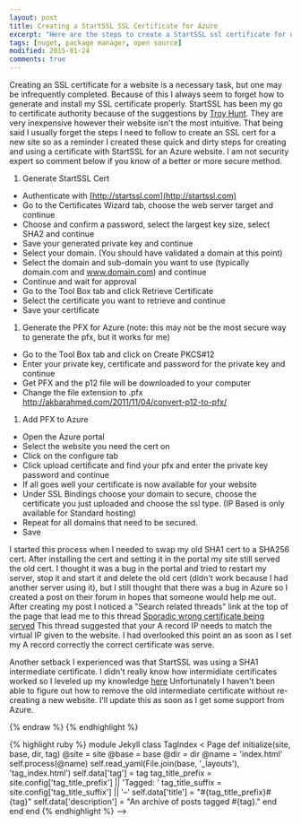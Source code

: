 ```yaml
---
layout: post
title: Creating a StartSSL SSL Certificate for Azure
excerpt: "Here are the steps to create a StartSSL ssl certificate for use on an Azure website."
tags: [nuget, package manager, open source]
modified: 2015-01-24
comments: true
---
```


Creating an SSL certificate for a website is a necessary task, but one may be infrequently completed. Because of this I always seem to forget how to generate and install my SSL certificate properly. StartSSL has been my go to certificate authority because of the suggestions by [Troy Hunt](http://www.troyhunt.com/2013/09/the-complete-guide-to-loading-free-ssl.html). They are very inexpensive however their website isn't the most intuitive. That being said I usually forget the steps I need to follow to create an SSL cert for a new site so as a reminder I created these quick and dirty steps for creating and using a certificate with StartSSL for an Azure website. I am not security expert so comment below if you know of a better or more secure method.

1. Generate StartSSL Cert
  * Authenticate with [http://startssl.com](http://startssl.com)
  * Go to the Certificates Wizard tab, choose the web server target and continue
  * Choose and confirm a password, select the largest key size, select SHA2 and continue
  * Save your generated private key and continue
  * Select your domain. (You should have validated a domain at this point)
  * Select the domain and sub-domain you want to use (typically domain.com and www.domain.com) and continue
  * Continue and wait for approval
  * Go to the Tool Box tab and click Retrieve Certificate
  * Select the certificate you want to retrieve and continue
  * Save your certificate
1. Generate the PFX for Azure (note: this may not be the most secure way to generate the pfx, but it works for me)
  * Go to the Tool Box tab and click on Create PKCS#12
  * Enter your private key, certificate and password for the private key and continue
  * Get PFX and the p12 file will be downloaded to your computer
  * Change the file extension to .pfx http://akbarahmed.com/2011/11/04/convert-p12-to-pfx/
1. Add PFX to Azure
  * Open the Azure portal
  * Select the website you need the cert on
  * Click on the configure tab
  * Click upload certificate and find your pfx and enter the private key password and continue
  * If all goes well your certificate is now available for your website
  * Under SSL Bindings choose your domain to secure, choose the certificate you just uploaded and choose the ssl type. (IP Based is only available for Standard hosting)
  * Repeat for all domains that need to be secured.
  * Save

I started this process when I needed to swap my old SHA1 cert to a SHA256 cert. After installing the cert and setting it in the portal my site still served the old cert. I thought it was a bug in the portal and tried to restart my server, stop it and start it and delete the old cert (didn't work because I had another server using it), but I still thought that there was a bug in Azure so I created a post on their forum in hopes that someone would help me out. After creating my post I noticed a "Search related threads" link at the top of the page that lead me to this thread [Sporadic wrong certificate being served](https://social.msdn.microsoft.com/Forums/azure/en-US/58de9b0d-da5b-4bd6-8b75-8be10a3a3553/sporadic-wrong-certificate-being-served?forum=windowsazurewebsitespreview) This thread suggested that your A record IP needs to match the virtual IP given to the website. I had overlooked this point an as soon as I set my A record correctly the correct certificate was serve.

Another setback I experienced was that StartSSL was using a SHA1 intermediate certificate. I didn't really know how intermidiate certificates worked so I leveled up my knowledge [here](https://forum.startcom.org/viewtopic.php?f=15&t=15741) Unfortunately I haven't been able to figure out how to remove the old intermediate certificate without re-creating a new website. I'll update this as soon as I get some support from Azure.

<!---
{% highlight css %}
#container {
    float: left;
    margin: 0 -240px 0 0;
    width: 100%;
}
{% endhighlight %}

{% highlight html %}
{% raw %}
<nav class="pagination" role="navigation">
    {% if page.previous %}
        <a href="{{ site.url }}{{ page.previous.url }}" class="btn" title="{{ page.previous.title }}">Previous article</a>
    {% endif %}
    {% if page.next %}
        <a href="{{ site.url }}{{ page.next.url }}" class="btn" title="{{ page.next.title }}">Next article</a>
    {% endif %}
</nav><!-- /.pagination -->
{% endraw %}
{% endhighlight %}

{% highlight ruby %}
module Jekyll
  class TagIndex < Page
    def initialize(site, base, dir, tag)
      @site = site
      @base = base
      @dir = dir
      @name = 'index.html'
      self.process(@name)
      self.read_yaml(File.join(base, '_layouts'), 'tag_index.html')
      self.data['tag'] = tag
      tag_title_prefix = site.config['tag_title_prefix'] || 'Tagged: '
      tag_title_suffix = site.config['tag_title_suffix'] || '&#8211;'
      self.data['title'] = "#{tag_title_prefix}#{tag}"
      self.data['description'] = "An archive of posts tagged #{tag}."
    end
  end
end
{% endhighlight %}
-->